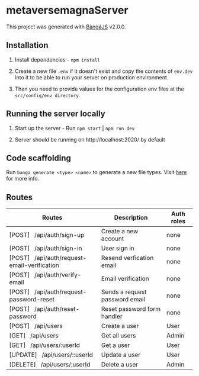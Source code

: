 # metaversemagnaServer

This project was generated with [BàngáJS](https://bangajs.netlify.app/) v2.0.0.  

## Installation

1. Install dependencies - `npm install`

2. Create a new file `.env` if it doesn't exist and copy the contents of `env.dev` into it to be able to run your server on production environment. 

3. Then you need to provide values for the configuration env files at the `src/config/env directory`.


## Running the server locally

1. Start up the server - Run `npm start` | `npm run dev`

2. Server should be running on http://localhost:2020/ by default

## Code scaffolding

Run `banga generate <type> <name>` to generate a new file types. Visit [here](https://bangajs.netlify.app/#banga-generate) for more info.

## Routes

| Routes                                                           | Description                              | Auth roles                            |
| -----------------------------------------------------------------|----------------------------------------- | ------------------------------------- |
| [POST] &nbsp; /api/auth/sign-up                                  | Create a new account                     | none                                     
| [POST] &nbsp; /api/auth/sign-in                                  | User sign in                             | none                                      
| [POST] &nbsp; /api/auth/request-email-verification               | Resend verfication email                 | none                                     
| [POST] &nbsp; /api/auth/verify-email                             | Email verification                       | none                                     
| [POST] &nbsp; /api/auth/request-password-reset                   | Sends a request password email           | none                                      
| [POST] &nbsp; /api/auth/reset-password                           | Reset password form handler              | none                                      
| [POST] &nbsp; /api/users                                         | Create a user                            | User                                  
| [GET] &nbsp; /api/users                                          | Get all users                            | Admin                                 
| [GET] &nbsp; /api/users/:userId                                  | Get a user                               | User                                  
| [UPDATE] &nbsp; /api/users/::userId                              | Update a user                            | User                                  
| [DELETE] &nbsp; /api/users/:userId                               | Delete a user                            | Admin                                 
